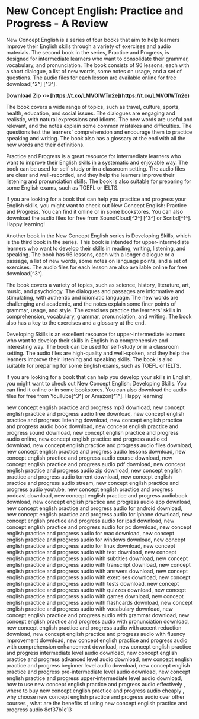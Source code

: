 # New Concept English: Practice and Progress - A Review
 
New Concept English is a series of four books that aim to help learners improve their English skills through a variety of exercises and audio materials. The second book in the series, Practice and Progress, is designed for intermediate learners who want to consolidate their grammar, vocabulary, and pronunciation. The book consists of 96 lessons, each with a short dialogue, a list of new words, some notes on usage, and a set of questions. The audio files for each lesson are available online for free download[^2^] [^3^].
 
**Download Zip ››› [https://t.co/LMVOlWTn2e](https://t.co/LMVOlWTn2e)**


 
The book covers a wide range of topics, such as travel, culture, sports, health, education, and social issues. The dialogues are engaging and realistic, with natural expressions and idioms. The new words are useful and relevant, and the notes explain some common mistakes and difficulties. The questions test the learners' comprehension and encourage them to practice speaking and writing. The book also has a glossary at the end with all the new words and their definitions.
 
Practice and Progress is a great resource for intermediate learners who want to improve their English skills in a systematic and enjoyable way. The book can be used for self-study or in a classroom setting. The audio files are clear and well-recorded, and they help the learners improve their listening and pronunciation skills. The book is also suitable for preparing for some English exams, such as TOEFL or IELTS.
 
If you are looking for a book that can help you practice and progress your English skills, you might want to check out New Concept English: Practice and Progress. You can find it online or in some bookstores. You can also download the audio files for free from SoundCloud[^2^] [^3^] or Scribd[^1^]. Happy learning!

Another book in the New Concept English series is Developing Skills, which is the third book in the series. This book is intended for upper-intermediate learners who want to develop their skills in reading, writing, listening, and speaking. The book has 96 lessons, each with a longer dialogue or a passage, a list of new words, some notes on language points, and a set of exercises. The audio files for each lesson are also available online for free download[^3^].
 
The book covers a variety of topics, such as science, history, literature, art, music, and psychology. The dialogues and passages are informative and stimulating, with authentic and idiomatic language. The new words are challenging and academic, and the notes explain some finer points of grammar, usage, and style. The exercises practice the learners' skills in comprehension, vocabulary, grammar, pronunciation, and writing. The book also has a key to the exercises and a glossary at the end.
 
Developing Skills is an excellent resource for upper-intermediate learners who want to develop their skills in English in a comprehensive and interesting way. The book can be used for self-study or in a classroom setting. The audio files are high-quality and well-spoken, and they help the learners improve their listening and speaking skills. The book is also suitable for preparing for some English exams, such as TOEFL or IELTS.
 
If you are looking for a book that can help you develop your skills in English, you might want to check out New Concept English: Developing Skills. You can find it online or in some bookstores. You can also download the audio files for free from YouTube[^3^] or Amazon[^1^]. Happy learning!
 
new concept english practice and progress mp3 download,  new concept english practice and progress audio free download,  new concept english practice and progress listening download,  new concept english practice and progress audio book download,  new concept english practice and progress sound download,  new concept english practice and progress audio online,  new concept english practice and progress audio cd download,  new concept english practice and progress audio files download,  new concept english practice and progress audio lessons download,  new concept english practice and progress audio course download,  new concept english practice and progress audio pdf download,  new concept english practice and progress audio zip download,  new concept english practice and progress audio torrent download,  new concept english practice and progress audio stream,  new concept english practice and progress audio youtube,  new concept english practice and progress podcast download,  new concept english practice and progress audiobook download,  new concept english practice and progress audio app download,  new concept english practice and progress audio for android download,  new concept english practice and progress audio for iphone download,  new concept english practice and progress audio for ipad download,  new concept english practice and progress audio for pc download,  new concept english practice and progress audio for mac download,  new concept english practice and progress audio for windows download,  new concept english practice and progress audio for linux download,  new concept english practice and progress audio with text download,  new concept english practice and progress audio with subtitles download,  new concept english practice and progress audio with transcript download,  new concept english practice and progress audio with answers download,  new concept english practice and progress audio with exercises download,  new concept english practice and progress audio with tests download,  new concept english practice and progress audio with quizzes download,  new concept english practice and progress audio with games download,  new concept english practice and progress audio with flashcards download,  new concept english practice and progress audio with vocabulary download,  new concept english practice and progress audio with grammar download,  new concept english practice and progress audio with pronunciation download,  new concept english practice and progress audio with accent reduction download,  new concept english practice and progress audio with fluency improvement download,  new concept english practice and progress audio with comprehension enhancement download,  new concept english practice and progress intermediate level audio download,  new concept english practice and progress advanced level audio download,  new concept english practice and progress beginner level audio download,  new concept english practice and progress pre-intermediate level audio download,  new concept english practice and progress upper-intermediate level audio download,  how to use new concept english practice and progress audio effectively ,  where to buy new concept english practice and progress audio cheaply ,  why choose new concept english practice and progress audio over other courses ,  what are the benefits of using new concept english practice and progress audio
 8cf37b1e13
 

